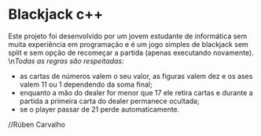 # Blackjack c++

Este projeto foi desenvolvido por um jovem estudante de informática sem muita experiência em programação e é um jogo simples de blackjack sem split e sem opção de recomeçar a partida (apenas executando novamente).
\n*Todas as regras são respeitadas:*
 - as cartas de números valem o seu valor, as figuras valem dez e os ases valem 11 ou 1 dependendo da soma final;
 - enquanto a mão do dealer for menor que 17 ele retira cartas e durante a partida a primeira carta do dealer permanece ocultada;
 - se o player passar de 21 perde automaticamente.

//Rúben Carvalho
